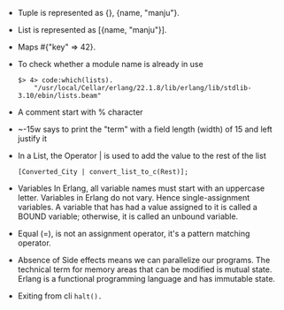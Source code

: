 - Tuple is represented as {}, {name, "manju"}.
- List is represented as [{name, "manju"}].
- Maps #{"key" => 42}.
- To check whether a module name is already in use
    ```
    $> 4> code:which(lists).
        "/usr/local/Cellar/erlang/22.1.8/lib/erlang/lib/stdlib-3.10/ebin/lists.beam"
    ```
- A comment start with % character
- ~-15w says to print the "term" with a field length (width) of 15 and left justify it

- In a List, the Operator | is used to add the value to the rest of the list
    ```
    [Converted_City | convert_list_to_c(Rest)];
    ```

- Variables
    In Erlang, all variable names must start with an uppercase letter. Variables in Erlang do not vary. Hence single-assignment variables. A variable that has had a value assigned to it is called a BOUND variable; otherwise, it is called an unbound variable.
- Equal (=), is not an assignment operator, it's a pattern matching operator.

- Absence of Side effects means we can parallelize our programs.
    The technical term for memory areas that can be modified is mutual state. Erlang is a functional programming language and has immutable state.

- Exiting from cli
    `halt().`

